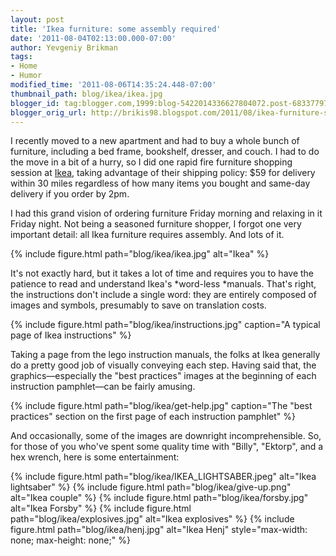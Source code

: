 ```yaml
---
layout: post
title: 'Ikea furniture: some assembly required'
date: '2011-08-04T02:13:00.000-07:00'
author: Yevgeniy Brikman
tags:
- Home
- Humor
modified_time: '2011-08-06T14:35:24.448-07:00'
thumbnail_path: blog/ikea/ikea.jpg
blogger_id: tag:blogger.com,1999:blog-5422014336627804072.post-6833779727966959588
blogger_orig_url: http://brikis98.blogspot.com/2011/08/ikea-furniture-some-assembly-required.html
---
```


I recently moved to a new apartment and had to buy a whole bunch of furniture, 
including a bed frame, bookshelf, dresser, and couch. I had to do the move in 
a bit of a hurry, so I did one rapid fire furniture shopping session at 
[Ikea](http://www.ikea.com/), taking advantage of their shipping policy: $59 
for delivery within 30 miles regardless of how many items you bought and 
same-day delivery if you order by 2pm. 

I had this grand vision of ordering furniture Friday morning and relaxing in 
it Friday night. Not being a seasoned furniture shopper, I forgot one very 
important detail: all Ikea furniture requires assembly. And lots of it. 

{% include figure.html path="blog/ikea/ikea.jpg" alt="Ikea" %}

It's not exactly hard, but it takes a lot of time and requires you to have the 
patience to read and understand Ikea's *word-less *manuals. That's right, the 
instructions don't include a single word: they are entirely composed of images 
and symbols, presumably to save on translation costs. 

{% include figure.html path="blog/ikea/instructions.jpg" caption="A typical page of Ikea instructions" %}
 
Taking a page from the lego instruction manuals, the folks at Ikea generally 
do a pretty good job of visually conveying each step. Having said that, the 
graphics&mdash;especially the "best practices" images at the beginning of each 
instruction pamphlet&mdash;can be fairly amusing. 

{% include figure.html path="blog/ikea/get-help.jpg" caption="The &quot;best practices&quot; section on the first page of each instruction pamphlet" %}
 
And occasionally, some of the images are downright incomprehensible. So, for 
those of you who've spent some quality time with "Billy", "Ektorp", and a hex 
wrench, here is some entertainment: 

{% include figure.html path="blog/ikea/IKEA_LIGHTSABER.jpeg" alt="Ikea lightsaber" %}
{% include figure.html path="blog/ikea/give-up.png" alt="Ikea couple" %}
{% include figure.html path="blog/ikea/forsby.jpg" alt="Ikea Forsby" %}
{% include figure.html path="blog/ikea/explosives.jpg" alt="Ikea explosives" %}
{% include figure.html path="blog/ikea/henj.jpg" alt="Ikea Henj" style="max-width: none; max-height: none;" %}
